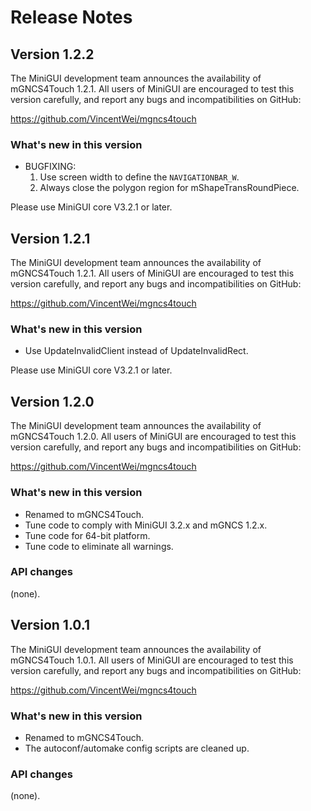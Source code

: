 # Release Notes

## Version 1.2.2

The MiniGUI development team announces the availability of mGNCS4Touch 1.2.1.
All users of MiniGUI are encouraged to test this version carefully, and
report any bugs and incompatibilities on GitHub:

https://github.com/VincentWei/mgncs4touch

### What's new in this version

* BUGFIXING:
  1. Use screen width to define the `NAVIGATIONBAR_W`.
  1. Always close the polygon region for mShapeTransRoundPiece.

Please use MiniGUI core V3.2.1 or later.


## Version 1.2.1

The MiniGUI development team announces the availability of mGNCS4Touch 1.2.1.
All users of MiniGUI are encouraged to test this version carefully, and
report any bugs and incompatibilities on GitHub:

https://github.com/VincentWei/mgncs4touch

### What's new in this version

  * Use UpdateInvalidClient instead of UpdateInvalidRect.

Please use MiniGUI core V3.2.1 or later.

## Version 1.2.0

The MiniGUI development team announces the availability of mGNCS4Touch 1.2.0.
All users of MiniGUI are encouraged to test this version carefully, and
report any bugs and incompatibilities on GitHub:

https://github.com/VincentWei/mgncs4touch

### What's new in this version

  * Renamed to mGNCS4Touch.
  * Tune code to comply with MiniGUI 3.2.x and mGNCS 1.2.x.
  * Tune code for 64-bit platform.
  * Tune code to eliminate all warnings.

### API changes

(none).

## Version 1.0.1

The MiniGUI development team announces the availability of mGNCS4Touch 1.0.1.
All users of MiniGUI are encouraged to test this version carefully, and
report any bugs and incompatibilities on GitHub:

https://github.com/VincentWei/mgncs4touch

### What's new in this version

  * Renamed to mGNCS4Touch.
  * The autoconf/automake config scripts are cleaned up.

### API changes

(none).
